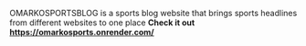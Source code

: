 OMARKOSPORTSBLOG is a sports blog website that brings sports headlines from different websites to one place
**Check it out https://omarkosports.onrender.com/**
